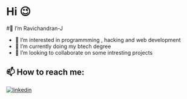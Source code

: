 
# Hi 😉


#👋 I’m Ravichandran-J
- 👀 I’m interested in programmming , hacking and web development
- 🌱 I’m currently doing my btech degree
- 💞️ I’m looking to collaborate on some intresting projects


## 📫 How to reach me:
[![linkedin](https://img.shields.io/badge/linkedin-0A66C2?style=for-the-badge&logo=linkedin&logoColor=white)](https://www.linkedin.com/in/ravichandran-j-8a09aa188/)
<!---
Ravichandran-J/Ravichandran-J is a ✨ special ✨ repository because its `README.md` (this file) appears on your GitHub profile.
You can click the Preview link to take a look at your changes.
--->

